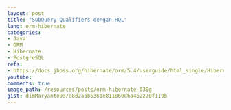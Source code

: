 ```yaml
---
layout: post
title: "SubQuery Qualifiers dengan HQL"
lang: orm-hibernate
categories:
- Java
- ORM
- Hibernate
- PostgreSQL
refs: 
- https://docs.jboss.org/hibernate/orm/5.4/userguide/html_single/Hibernate_User_Guide.html#hql-empty-collection-predicate
youtube: 
comments: true
image_path: /resources/posts/orm-hibernate-030g
gist: dimMaryanto93/e8d2abb5361e811860d6a462270f119b
---
```


